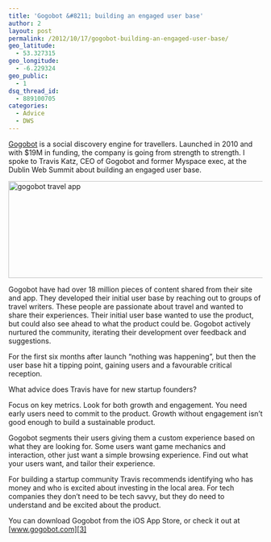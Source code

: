 ```yaml
---
title: 'Gogobot &#8211; building an engaged user base'
author: 2
layout: post
permalink: /2012/10/17/gogobot-building-an-engaged-user-base/
geo_latitude:
  - 53.327315
geo_longitude:
  - -6.229324
geo_public:
  - 1
dsq_thread_id:
  - 889100705
categories:
  - Advice
  - DWS
---
```

[Gogobot][1] is a social discovery engine for travellers. Launched in 2010 and with $19M in funding, the company is going from strength to strength. I spoke to Travis Katz, CEO of Gogobot and former Myspace exec, at the Dublin Web Summit about building an engaged user base.

[<img class="alignleft size-full wp-image-6421" title="Gogobot-Logo" alt="gogobot travel app" src="http://www.rookieoven.com/wp-content/uploads/2012/10/Gogobot-Logo.jpg" width="540" height="192" />][2]

Gogobot have had over 18 million pieces of content shared from their site and app. They developed their initial user base by reaching out to groups of travel writers. These people are passionate about travel and wanted to share their experiences. Their initial user base wanted to use the product, but could also see ahead to what the product could be. Gogobot actively nurtured the community, iterating their development over feedback and suggestions.

For the first six months after launch &#8220;nothing was happening&#8221;, but then the user base hit a tipping point, gaining users and a favourable critical reception.

What advice does Travis have for new startup founders?

Focus on key metrics. Look for both growth and engagement. You need early users need to commit to the product. Growth without engagement isn&#8217;t good enough to build a sustainable product.

Gogobot segments their users giving them a custom experience based on what they are looking for. Some users want game mechanics and interaction, other just want a simple browsing experience. Find out what your users want, and tailor their experience.

For building a startup community Travis recommends identifying who has money and who is excited about investing in the local area. For tech companies they don&#8217;t need to be tech savvy, but they do need to understand and be excited about the product.

You can download Gogobot from the iOS App Store, or check it out at [www.gogobot.com][3]

 [1]: http://gogobot.com "Lessons from Organising an Event"
 [2]: http://gogobot.com "GoGoBot Logo"
 [3]: http://www.gogobot.com "GoGoBot homepage"
